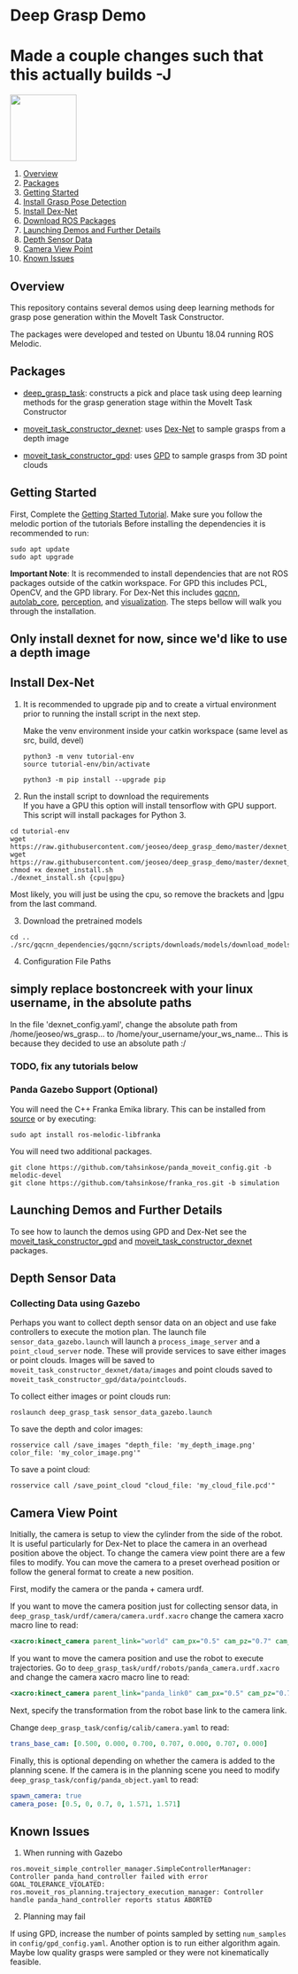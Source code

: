 # Deep Grasp Demo
# Made a couple changes such that this actually builds -J

<img src="https://picknik.ai/assets/images/logo.jpg" width="120">



1) [Overview](#Overview) </br>
2) [Packages](#Packages) </br>
3) [Getting Started](#Getting-Started) </br>
4) [Install Grasp Pose Detection](#Install-Grasp-Pose-Detection) </br>
5) [Install Dex-Net](#Install-Dex-Net) </br>
6) [Download ROS Packages](#Download-ROS-Packages) </br>
7) [Launching Demos and Further Details](#Launching-Demos-and-Further-Details) </br>
8) [Depth Sensor Data](#Depth-Sensor-Data) </br>
9) [Camera View Point](#Camera-View-Point) </br>
10) [Known Issues](#Known-Issues) </br>

## Overview
This repository contains several demos
using deep learning methods for grasp pose generation within the MoveIt Task Constructor.

The packages were developed and tested on Ubuntu 18.04 running ROS Melodic.


## Packages
* [deep_grasp_task](https://github.com/PickNikRobotics/deep_grasp_demo/tree/master/deep_grasp_task): constructs a pick and place task using deep learning methods
for the grasp generation stage within the MoveIt Task Constructor

* [moveit_task_constructor_dexnet](https://github.com/PickNikRobotics/deep_grasp_demo/tree/master/moveit_task_constructor_dexnet): uses [Dex-Net](https://berkeleyautomation.github.io/dex-net/) to sample grasps from a depth image

* [moveit_task_constructor_gpd](https://github.com/PickNikRobotics/deep_grasp_demo/tree/master/moveit_task_constructor_gpd): uses [GPD](https://github.com/atenpas/gpd) to sample grasps from 3D point clouds


## Getting Started
First, Complete the [Getting Started Tutorial](https://ros-planning.github.io/moveit_tutorials/doc/getting_started/getting_started.html).
Make sure you follow the melodic portion of the tutorials
Before installing the dependencies it is recommended to run:
```
sudo apt update
sudo apt upgrade
```

**Important Note**: It is recommended to install dependencies that are not ROS packages outside of the
catkin workspace. For GPD this includes PCL, OpenCV, and the GPD library. For Dex-Net this includes [gqcnn](https://github.com/BerkeleyAutomation/gqcnn), [autolab_core](https://github.com/BerkeleyAutomation/autolab_core), [perception](https://github.com/BerkeleyAutomation/perception), and [visualization](https://github.com/BerkeleyAutomation/visualization). The steps bellow will walk you through the installation.

## Only install dexnet for now, since we'd like to use a depth image
## Install Dex-Net
1) It is recommended to upgrade pip and to create a virtual environment
   prior to running the install script in the next step.
   
   Make the venv environment inside your catkin workspace (same level as src, build, devel)
   ```
   python3 -m venv tutorial-env
   source tutorial-env/bin/activate
   ```
   
   ```
   python3 -m pip install --upgrade pip
   ```

2) Run the install script to download the requirements </br>
  If you have a GPU this option will install tensorflow with GPU support. This script
  will install packages for Python 3.
  ```
  cd tutorial-env
  wget https://raw.githubusercontent.com/jeoseo/deep_grasp_demo/master/dexnet_install.sh
  wget https://raw.githubusercontent.com/jeoseo/deep_grasp_demo/master/dexnet_requirements.txt
  chmod +x dexnet_install.sh
  ./dexnet_install.sh {cpu|gpu}
  ```
  
  Most likely, you will just be using the cpu, so remove the brackets and |gpu from the last command.

3) Download the pretrained models

  ```
  cd ..
  ./src/gqcnn_dependencies/gqcnn/scripts/downloads/models/download_models.sh
  ```

4) Configuration File Paths
## simply replace bostoncreek with your linux username, in the absolute paths

In the file 'dexnet_config.yaml', change the absolute path from /home/jeoseo/ws_grasp... to /home/your_username/your_ws_name...
This is because they decided to use an absolute path :/

### TODO, fix any tutorials below

### Panda Gazebo Support (Optional)
You will need the C++ Franka Emika library. This can be installed from [source](https://github.com/frankaemika/libfranka) or by executing:
```
sudo apt install ros-melodic-libfranka
```

You will need two additional packages.
```
git clone https://github.com/tahsinkose/panda_moveit_config.git -b melodic-devel
git clone https://github.com/tahsinkose/franka_ros.git -b simulation
```


## Launching Demos and Further Details
To see how to launch the demos using GPD and Dex-Net see the [moveit_task_constructor_gpd](https://github.com/jeoseo/deep_grasp_demo/tree/master/moveit_task_constructor_gpd) and [moveit_task_constructor_dexnet](https://github.com/jeoseo/deep_grasp_demo/tree/master/moveit_task_constructor_dexnet) packages.


## Depth Sensor Data
### Collecting Data using Gazebo
Perhaps you want to collect depth sensor data on an object and use fake controllers to execute the motion plan. The launch file `sensor_data_gazebo.launch` will launch a `process_image_server` and a `point_cloud_server` node. These will provide services to save either images or point clouds.
Images will be saved to `moveit_task_constructor_dexnet/data/images` and point clouds saved to `moveit_task_constructor_gpd/data/pointclouds`.

To collect either images or point clouds run:
```
roslaunch deep_grasp_task sensor_data_gazebo.launch
```

To save the depth and color images:
```
rosservice call /save_images "depth_file: 'my_depth_image.png'
color_file: 'my_color_image.png'"

```

To save a point cloud:
```
rosservice call /save_point_cloud "cloud_file: 'my_cloud_file.pcd'"
```


## Camera View Point
Initially, the camera is setup to view the cylinder from the side of the robot. It is useful particularly for Dex-Net to place the camera in an overhead position above the object. To change the camera view point there are a few files to modify. You can move the camera to a preset overhead position or follow the general format to create a new position.

First, modify the camera or the panda + camera urdf.

If you want to move the camera position just for collecting sensor data, in `deep_grasp_task/urdf/camera/camera.urdf.xacro` change the camera xacro macro line to read:
```XML
<xacro:kinect_camera parent_link="world" cam_px="0.5" cam_pz="0.7" cam_op="1.57079632679"/>
```

If you want to move the camera position and use the robot to execute trajectories. Go to `deep_grasp_task/urdf/robots/panda_camera.urdf.xacro` and change the camera xacro macro line to read:
```XML
<xacro:kinect_camera parent_link="panda_link0" cam_px="0.5" cam_pz="0.7" cam_op="1.57079632679"/>
```

Next, specify the transformation from the robot base link to the camera link.

Change `deep_grasp_task/config/calib/camera.yaml` to read:
```YAML
trans_base_cam: [0.500, 0.000, 0.700, 0.707, 0.000, 0.707, 0.000]
```

Finally, this is optional depending on whether the camera is added to the planning scene. If the camera is in the planning scene you need to modify `deep_grasp_task/config/panda_object.yaml` to read:
```YAML
spawn_camera: true
camera_pose: [0.5, 0, 0.7, 0, 1.571, 1.571]
```

## Known Issues
1) When running with Gazebo
```
ros.moveit_simple_controller_manager.SimpleControllerManager: Controller panda_hand_controller failed with error GOAL_TOLERANCE_VIOLATED:
ros.moveit_ros_planning.trajectory_execution_manager: Controller handle panda_hand_controller reports status ABORTED
```

2) Planning may fail

If using GPD, increase the number of points sampled by setting `num_samples` in `config/gpd_config.yaml`.
Another option is to run either algorithm again. Maybe low quality grasps were sampled or they were not kinematically feasible.

